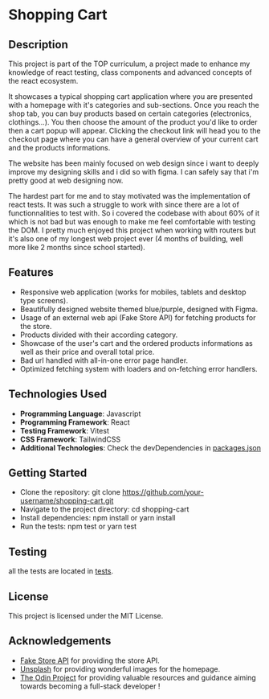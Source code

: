 # Shopping Cart

## Description

This project is part of the TOP curriculum, a project made to enhance my knowledge of react testing, class components and advanced concepts of the react ecosystem.

It showcases a typical shopping cart application where you are presented with a homepage with it's categories and sub-sections. Once you reach the shop tab, you can buy products based on certain categories (electronics, clothings...). You then choose the amount of the product you'd like to order then a cart popup will appear. Clicking the checkout link will head you to the checkout page where you can have a general overview of your current cart and the products informations.

The website has been mainly focused on web design since i want to deeply improve my designing skills and i did so with figma. I can safely say that i'm pretty good at web designing now.

The hardest part for me and to stay motivated was the implementation of react tests. It was such a struggle to work with since there are a lot of functionnalities to test with. So i covered the codebase with about 60% of it which is not bad but was enough to make me feel comfortable with testing the DOM. I pretty much enjoyed this project when working with routers but it's also one of my longest web project ever (4 months of building, well more like 2 months since school started).

## Features

- Responsive web application (works for mobiles, tablets and desktop type screens).
- Beautifully designed website themed blue/purple, designed with Figma.
- Usage of an external web api (Fake Store API) for fetching products for the store.
- Products divided with their according category.
- Showcase of the user's cart and the ordered products informations as well as their price and overall total price.
- Bad url handled with all-in-one error page handler.
- Optimized fetching system with loaders and on-fetching error handlers.

## Technologies Used

- **Programming Language**: Javascript
- **Programming Framework**: React
- **Testing Framework**: Vitest
- **CSS Framework**: TailwindCSS
- **Additional Technologies**: Check the devDependencies in [packages.json](./package.json)

## Getting Started

- Clone the repository: git clone https://github.com/your-username/shopping-cart.git
- Navigate to the project directory: cd shopping-cart
- Install dependencies: npm install or yarn install
- Run the tests: npm test or yarn test

## Testing

all the tests are located in [tests](./src/components/tests/).

## License

This project is licensed under the MIT License.

## Acknowledgements

- [Fake Store API](https://fakestoreapi.com/) for providing the store API.
- [Unsplash](https://unsplash.com) for providing wonderful images for the homepage.
- [The Odin Project](https://www.theodinproject.com/) for providing valuable resources and guidance aiming towards becoming a full-stack developer !
